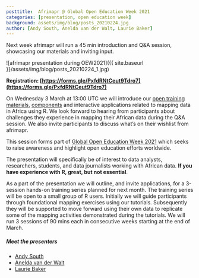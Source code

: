 ```yaml
---
posttitle:  Afrimapr @ Global Open Education Week 2021
categories: [presentation, open education week]
background: assets/img/blog/posts_20210224.jpg
author: [Andy South, Anelda van der Walt, Laurie Baker]
---
```



 
Next week afrimapr will run a 45 min introduction and Q&A session, showcasing our materials and inviting input. 

![afrimapr presentation during OEW2021]({{ site.baseurl }}/assets/img/blog/posts_20210224_1.jpg)

**Registration: [https://forms.gle/PxfdRNtCeut9Tdro7](https://forms.gle/PxfdRNtCeut9Tdro7)**

On Wednesday 3 March at 13:00 UTC we will introduce our [open training materials](https://afrimapr.github.io/afrimapr.website/blog/2021/interactive-tutorials-for-african-maps/), [components](https://afrimapr.github.io/afrimapr.website/blog/2020/data-for-teaching/) and interactive applications related to mapping data in Africa using R. We look forward to hearing from participants about challenges they experience in mapping their African data during the Q&A session. We also invite participants to discuss what’s on their wishlist from afrimapr.

This session forms part of [Global Open Education Week 2021](https://www.openeducationweek.org/) which seeks to raise awareness and highlight open education efforts worldwide.

The presentation will specifically be of interest to data analysts, researchers, students, and data journalists working with African data. **If you have experience with R, great, but not essential**.

As a part of the presentation we will outline, and invite applications, for a 3-session hands-on training series planned for next month. The training series will be open to a small group of R users. Initially we will guide participants through foundational mapping exercises using our tutorials. Subsequently they will be supported to move forward using their own data to replicate some of the mapping activities demonstrated during the tutorials. We will run 3 sessions of 90 mins each in consecutive weeks starting at the end of March.

##### Meet the presenters

- [Andy South](https://afrimapr.github.io/afrimapr.website/team/#Dr+Andy+South)
- [Anelda van der Walt](https://afrimapr.github.io/afrimapr.website/team/#Anelda+van+der+Walt)
- [Laurie Baker](https://afrimapr.github.io/afrimapr.website/team/#Dr+Laurie+Baker)



